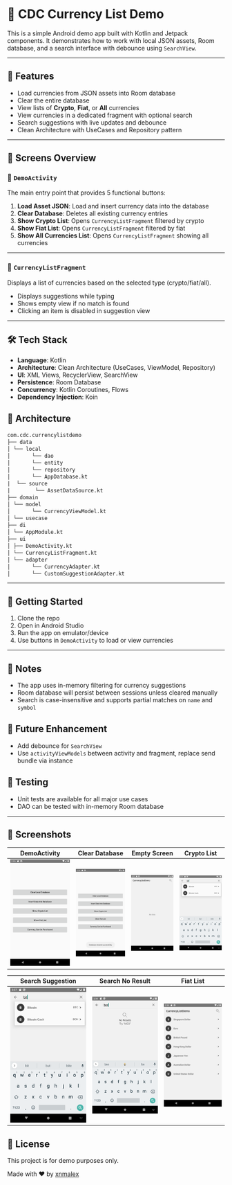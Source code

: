# 💸 CDC Currency List Demo

This is a simple Android demo app built with Kotlin and Jetpack components. It demonstrates how to work with local JSON assets, Room database, and a search interface with debounce using `SearchView`.

---

## 🧪 Features

- Load currencies from JSON assets into Room database
- Clear the entire database
- View lists of **Crypto**, **Fiat**, or **All** currencies
- View currencies in a dedicated fragment with optional search
- Search suggestions with live updates and debounce
- Clean Architecture with UseCases and Repository pattern

---

## 📱 Screens Overview

### 🔹 `DemoActivity`
The main entry point that provides 5 functional buttons:

1. **Load Asset JSON**: Load and insert currency data into the database
2. **Clear Database**: Deletes all existing currency entries
3. **Show Crypto List**: Opens `CurrencyListFragment` filtered by crypto
4. **Show Fiat List**: Opens `CurrencyListFragment` filtered by fiat
5. **Show All Currencies List**: Opens `CurrencyListFragment` showing all currencies

---

### 🔹 `CurrencyListFragment`
Displays a list of currencies based on the selected type (crypto/fiat/all).

- Displays suggestions while typing
- Shows empty view if no match is found
- Clicking an item is disabled in suggestion view

---

## 🛠 Tech Stack

- **Language**: Kotlin
- **Architecture**: Clean Architecture (UseCases, ViewModel, Repository)
- **UI**: XML Views, RecyclerView, SearchView
- **Persistence**: Room Database
- **Concurrency**: Kotlin Coroutines, Flows
- **Dependency Injection**: Koin


## 🧠 Architecture


```
com.cdc.currencylistdemo
├── data
│ └── local
│       └── dao
│       └── entity
│       └── repository
│       └── AppDatabase.kt
|  └── source
|        └── AssetDataSource.kt
├── domain
│ └── model
│       └── CurrencyViewModel.kt
│ └── usecase
├── di
│ └── AppModule.kt
├── ui
│ ├── DemoActivity.kt
│ └── CurrencyListFragment.kt
│ └── adapter
│       └── CurrencyAdapter.kt
│       └── CustomSuggestionAdapter.kt
```

---

## 🚀 Getting Started

1. Clone the repo
2. Open in Android Studio
3. Run the app on emulator/device
4. Use buttons in `DemoActivity` to load or view currencies

---

## 📌 Notes

- The app uses in-memory filtering for currency suggestions
- Room database will persist between sessions unless cleared manually
- Search is case-insensitive and supports partial matches on `name` and `symbol`

## 📌 Future Enhancement
- Add debounce for `SearchView`
- Use `activityViewModels` between activity and fragment, replace send bundle via instance

## 🧪 Testing

- Unit tests are available for all major use cases
- DAO can be tested with in-memory Room database

---

## 📸 Screenshots

| DemoActivity | Clear Database | Empty Screen | Crypto List
|----------------|-------------|--------------|--------------
| ![Demo1](./screenshots/DemoActitivy_1.png) | ![Demo2](./screenshots/DemoActitivy_2.png)  | ![Demo3](./screenshots/DemoActitivy_3.png) | ![Demo4](./screenshots/DemoActitivy_5.png)


| Search Suggestion | Search No Result  | Fiat List
|----------------|-------------|-------------
|![Demo5](./screenshots/DemoActitivy_5.png) | ![Demo6](./screenshots/DemoActitivy_6.png) | ![Demo6](./screenshots/DemoActitivy_7.png)

## 📝 License

This project is for demo purposes only.

Made with ❤️ by [xnmalex](https://github.com/xnmalex)
